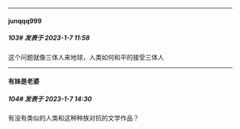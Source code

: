 

*****

####  junqqq999  
##### 103#       发表于 2023-1-7 11:58

这个问题就像三体人来地球，人类如何和平的接受三体人



*****

####  有妹是老婆  
##### 104#       发表于 2023-1-7 14:30

有没有类似的人类和这种种族对抗的文学作品？

